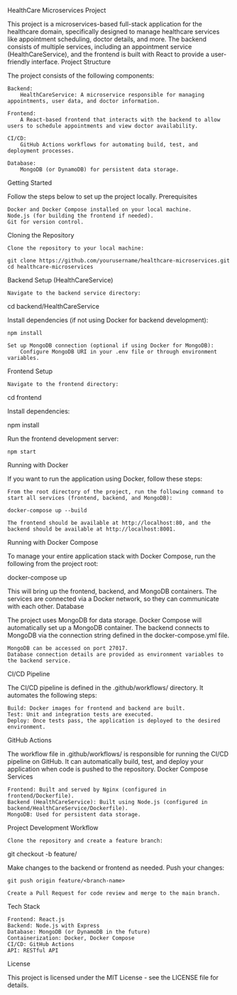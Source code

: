 HealthCare Microservices Project

This project is a microservices-based full-stack application for the healthcare domain, specifically designed to manage healthcare services like appointment scheduling, doctor details, and more. The backend consists of multiple services, including an appointment service (HealthCareService), and the frontend is built with React to provide a user-friendly interface.
Project Structure

The project consists of the following components:

    Backend:
        HealthCareService: A microservice responsible for managing appointments, user data, and doctor information.

    Frontend:
        A React-based frontend that interacts with the backend to allow users to schedule appointments and view doctor availability.

    CI/CD:
        GitHub Actions workflows for automating build, test, and deployment processes.

    Database:
        MongoDB (or DynamoDB) for persistent data storage.

Getting Started

Follow the steps below to set up the project locally.
Prerequisites

    Docker and Docker Compose installed on your local machine.
    Node.js (for building the frontend if needed).
    Git for version control.

Cloning the Repository

    Clone the repository to your local machine:

    git clone https://github.com/yourusername/healthcare-microservices.git
    cd healthcare-microservices

Backend Setup (HealthCareService)

    Navigate to the backend service directory:

cd backend/HealthCareService

Install dependencies (if not using Docker for backend development):

    npm install

    Set up MongoDB connection (optional if using Docker for MongoDB):
        Configure MongoDB URI in your .env file or through environment variables.

Frontend Setup

    Navigate to the frontend directory:

cd frontend

Install dependencies:

npm install

Run the frontend development server:

    npm start

Running with Docker

If you want to run the application using Docker, follow these steps:

    From the root directory of the project, run the following command to start all services (frontend, backend, and MongoDB):

    docker-compose up --build

    The frontend should be available at http://localhost:80, and the backend should be available at http://localhost:8001.

Running with Docker Compose

To manage your entire application stack with Docker Compose, run the following from the project root:

docker-compose up

This will bring up the frontend, backend, and MongoDB containers. The services are connected via a Docker network, so they can communicate with each other.
Database

The project uses MongoDB for data storage. Docker Compose will automatically set up a MongoDB container. The backend connects to MongoDB via the connection string defined in the docker-compose.yml file.

    MongoDB can be accessed on port 27017.
    Database connection details are provided as environment variables to the backend service.

CI/CD Pipeline

The CI/CD pipeline is defined in the .github/workflows/ directory. It automates the following steps:

    Build: Docker images for frontend and backend are built.
    Test: Unit and integration tests are executed.
    Deploy: Once tests pass, the application is deployed to the desired environment.

GitHub Actions

The workflow file in .github/workflows/ is responsible for running the CI/CD pipeline on GitHub. It can automatically build, test, and deploy your application when code is pushed to the repository.
Docker Compose Services

    Frontend: Built and served by Nginx (configured in frontend/Dockerfile).
    Backend (HealthCareService): Built using Node.js (configured in backend/HealthCareService/Dockerfile).
    MongoDB: Used for persistent data storage.

Project Development Workflow

    Clone the repository and create a feature branch:

git checkout -b feature/<branch-name>

Make changes to the backend or frontend as needed. Push your changes:

    git push origin feature/<branch-name>

    Create a Pull Request for code review and merge to the main branch.

Tech Stack

    Frontend: React.js
    Backend: Node.js with Express
    Database: MongoDB (or DynamoDB in the future)
    Containerization: Docker, Docker Compose
    CI/CD: GitHub Actions
    API: RESTful API

License

This project is licensed under the MIT License - see the LICENSE file for details.